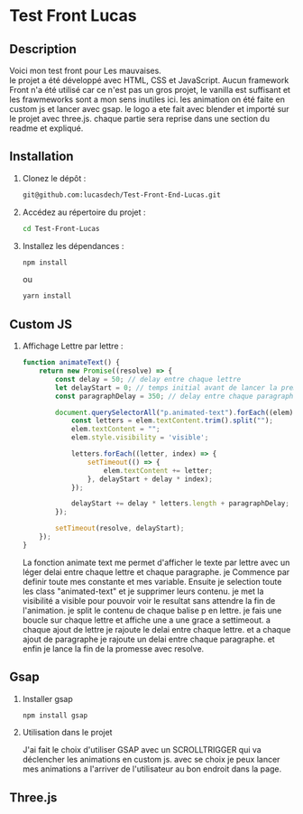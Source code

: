 # Test Front Lucas

## Description

Voici mon test front pour Les mauvaises. <br>
le projet a été développé avec HTML, CSS et JavaScript.
Aucun framework Front n'a été utilisé car ce n'est pas un gros projet, le vanilla est suffisant et les frawmeworks sont a mon sens inutiles ici.
les animation on été faite en custom js et lancer avec gsap.
le logo a ete fait avec blender et importé sur le projet avec three.js.
chaque partie sera reprise dans une section du readme et expliqué.

## Installation

1. Clonez le dépôt :

    ```bash
    git@github.com:lucasdech/Test-Front-End-Lucas.git
    ```

2. Accédez au répertoire du projet :

    ```bash
    cd Test-Front-Lucas
    ```

3. Installez les dépendances :

    ```bash
    npm install
    ```

    ou

    ```bash
    yarn install
    ```

## Custom JS

1. Affichage Lettre par lettre :

    ```javascript
    function animateText() {
        return new Promise((resolve) => {
            const delay = 50; // delay entre chaque lettre
            let delayStart = 0; // temps initial avant de lancer la premiere lettre
            const paragraphDelay = 350; // delay entre chaque paragraphe

            document.querySelectorAll("p.animated-text").forEach((elem) => {
                const letters = elem.textContent.trim().split("");
                elem.textContent = "";
                elem.style.visibility = 'visible';

                letters.forEach((letter, index) => {
                    setTimeout(() => {
                        elem.textContent += letter;
                    }, delayStart + delay * index);
                });    

                delayStart += delay * letters.length + paragraphDelay;
            });

            setTimeout(resolve, delayStart);
        });
    }
    ```

    La fonction animate text me permet d'afficher le texte par lettre avec un léger delai entre chaque lettre et chaque paragraphe.
    je Commence par definir toute mes constante et mes variable.
    Ensuite je selection toute les class "animated-text" et je supprimer leurs contenu.
    je met la visibilité a visible pour pouvoir voir le resultat sans attendre la fin de l'animation.
    je split le contenu de chaque balise p en lettre.
    je fais une boucle sur chaque lettre et affiche une a une grace a settimeout.
    a chaque ajout de lettre je rajoute le delai entre chaque lettre.
    et a chaque ajout de paragraphe je rajoute un delai entre chaque paragraphe.
    et enfin je lance la fin de la promesse avec resolve.

## Gsap

1. Installer gsap

    ```bash
    npm install gsap
    ``` 
2. Utilisation dans le projet
    
    J'ai fait le choix d'utiliser GSAP avec un SCROLLTRIGGER qui va déclencher les animations en custom js.
    avec se choix je peux lancer mes animations a l'arriver de l'utilisateur au bon endroit dans la page.

## Three.js

